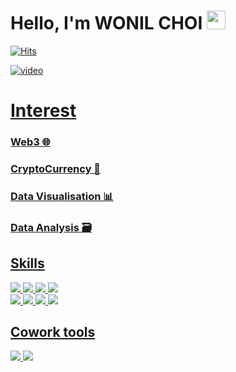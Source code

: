 <div align="left">

# Hello, I'm WONIL CHOI <img src="https://www.emojiall.com/images/240/skype/1f525.png" width="30px"/>

[![Hits](https://hits.seeyoufarm.com/api/count/incr/badge.svg?url=https%3A%2F%2Fgithub.com%2Fwonillin%2Fwonillin&count_bg=%2379C83D&title_bg=%234469DF&icon=mediafire.svg&icon_color=%23E7E7E7&title=hits&edge_flat=false)](https://hits.seeyoufarm.com)

<a href="https://imgbb.com/"><img src="https://i.ibb.co/Wv6QfFk/video.gif" alt="video" border="0"></a><br /><a target='_blank' href='https://imgbb.com/'>
  
# Interest
### Web3 🌐</br>
### CryptoCurrency 🍕</br>
### Data Visualisation 📊</br>
### Data Analysis 🗃️
  
  
## Skills

<div>
<img src="https://img.shields.io/badge/HTML-E34F26?style=flat&logo=HTML5&logoColor=white"/>
<img src="https://img.shields.io/badge/CSS3-F68212?style=flat&logo=CSS3&logoColor=white"/>
<img src="https://img.shields.io/badge/-JavaScript-F7DF1E?style=flat&logo=JavaScript&logoColor=white"/>
<img src="https://img.shields.io/badge/React-61DAFB?style=flat&logo=React&logoColor=white"/>
</br>
<img src="https://img.shields.io/badge/JAVA-FF7800?style=flat&logo=JAVA&logoColor=white">
<img src="https://img.shields.io/badge/MYSQL-4479A1?style=flat&logo=MYSQL&logoColor=white">
<img src="https://img.shields.io/badge/python-3776AB?style=flat&logo=python&logoColor=white">
<img src="https://img.shields.io/badge/tableau-E97627?style=flat&logo=tableau&logoColor=white">

</div>

## Cowork tools

<div>
<img src="https://img.shields.io/badge/Slack-4A154B?style=flat-square&logo=Slack&logoColor=white"/>
<img src="https://img.shields.io/badge/Notion-000000?style=flat-square&logo=Notion&logoColor=white"/>
<br/>
<br/>
</div>
</div>
